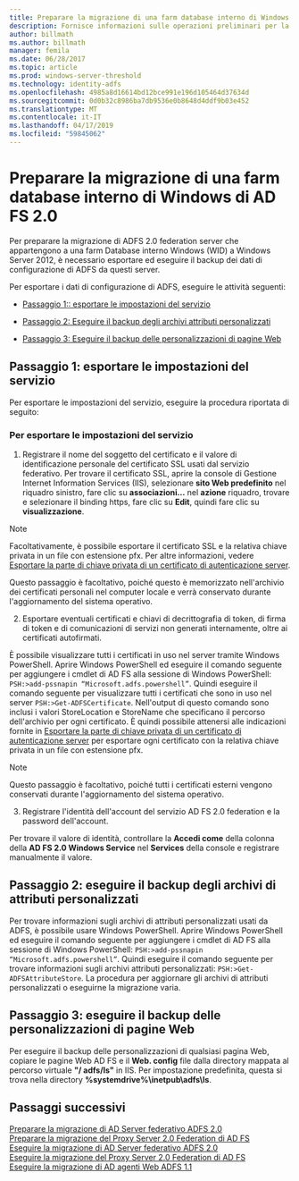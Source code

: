 ```yaml
---
title: Preparare la migrazione di una farm database interno di Windows di AD FS 2.0
description: Fornisce informazioni sulle operazioni preliminari per la migrazione di una farm database interno di Windows server 2.0 di ADFS a Windows Server 2012.
author: billmath
ms.author: billmath
manager: femila
ms.date: 06/28/2017
ms.topic: article
ms.prod: windows-server-threshold
ms.technology: identity-adfs
ms.openlocfilehash: 4985a8d16614bd12bce991e196d105464d37634d
ms.sourcegitcommit: 0d0b32c8986ba7db9536e0b8648d4ddf9b03e452
ms.translationtype: MT
ms.contentlocale: it-IT
ms.lasthandoff: 04/17/2019
ms.locfileid: "59845062"
---
```

# <a name="prepare-to-migrate-an-ad-fs-20-wid-farm"></a>Preparare la migrazione di una farm database interno di Windows di AD FS 2.0  
 Per preparare la migrazione di ADFS 2.0 federation server che appartengono a una farm Database interno Windows (WID) a Windows Server 2012, è necessario esportare ed eseguire il backup dei dati di configurazione di ADFS da questi server.  
  
 Per esportare i dati di configurazione di ADFS, eseguire le attività seguenti:  
  
-   [Passaggio 1:: esportare le impostazioni del servizio](#step-1-export-service-settings)  
  
-   [Passaggio 2: Eseguire il backup degli archivi attributi personalizzati](#step-2-back-up-custom-attribute-stores)  
  
-   [Passaggio 3: Eseguire il backup delle personalizzazioni di pagine Web](#step-3-back-up-webpage-customizations)  
  
## <a name="step-1-export-service-settings"></a>Passaggio 1: esportare le impostazioni del servizio  
 Per esportare le impostazioni del servizio, eseguire la procedura riportata di seguito:  
  
### <a name="to-export-service-settings"></a>Per esportare le impostazioni del servizio  
  
1.  Registrare il nome del soggetto del certificato e il valore di identificazione personale del certificato SSL usati dal servizio federativo. Per trovare il certificato SSL, aprire la console di Gestione Internet Information Services (IIS), selezionare **sito Web predefinito** nel riquadro sinistro, fare clic su **associazioni...** nel **azione** riquadro, trovare e selezionare il binding https, fare clic su **Edit**, quindi fare clic su **visualizzazione**.  
  
> [!NOTE]
>  Facoltativamente, è possibile esportare il certificato SSL e la relativa chiave privata in un file con estensione pfx. Per altre informazioni, vedere [Esportare la parte di chiave privata di un certificato di autenticazione server](Export-the-Private-Key-Portion-of-a-Server-Authentication-Certificate.md).  
>   
>  Questo passaggio è facoltativo, poiché questo è memorizzato nell'archivio dei certificati personali nel computer locale e verrà conservato durante l'aggiornamento del sistema operativo.  
  
2.  Esportare eventuali certificati e chiavi di decrittografia di token, di firma di token e di comunicazioni di servizi non generati internamente, oltre ai certificati autofirmati.  
  
È possibile visualizzare tutti i certificati in uso nel server tramite Windows PowerShell. Aprire Windows PowerShell ed eseguire il comando seguente per aggiungere i cmdlet di AD FS alla sessione di Windows PowerShell: `PSH:>add-pssnapin “Microsoft.adfs.powershell”`. Quindi eseguire il comando seguente per visualizzare tutti i certificati che sono in uso nel server `PSH:>Get-ADFSCertificate`. Nell'output di questo comando sono inclusi i valori StoreLocation e StoreName che specificano il percorso dell'archivio per ogni certificato.  È quindi possibile attenersi alle indicazioni fornite in [Esportare la parte di chiave privata di un certificato di autenticazione server](Export-the-Private-Key-Portion-of-a-Server-Authentication-Certificate.md) per esportare ogni certificato con la relativa chiave privata in un file con estensione pfx.  
  
> [!NOTE]
>  Questo passaggio è facoltativo, poiché tutti i certificati esterni vengono conservati durante l'aggiornamento del sistema operativo.  
  
3.  Registrare l'identità dell'account del servizio AD FS 2.0 federation e la password dell'account.  
  
Per trovare il valore di identità, controllare la **Accedi come** della colonna della **AD FS 2.0 Windows Service** nel **Services** della console e registrare manualmente il valore.  
  
## <a name="step-2-back-up-custom-attribute-stores"></a>Passaggio 2: eseguire il backup degli archivi di attributi personalizzati  
 Per trovare informazioni sugli archivi di attributi personalizzati usati da ADFS, è possibile usare Windows PowerShell. Aprire Windows PowerShell ed eseguire il comando seguente per aggiungere i cmdlet di AD FS alla sessione di Windows PowerShell: `PSH:>add-pssnapin “Microsoft.adfs.powershell”`. Quindi eseguire il comando seguente per trovare informazioni sugli archivi attributi personalizzati: `PSH:>Get-ADFSAttributeStore`. La procedura per aggiornare gli archivi di attributi personalizzati o eseguirne la migrazione varia.  
  
## <a name="step-3-back-up-webpage-customizations"></a>Passaggio 3: eseguire il backup delle personalizzazioni di pagine Web  
 Per eseguire il backup delle personalizzazioni di qualsiasi pagina Web, copiare le pagine Web AD FS e il **Web. config** file dalla directory mappata al percorso virtuale **"/ adfs/ls"** in IIS. Per impostazione predefinita, questa si trova nella directory **%systemdrive%\inetpub\adfs\ls**.  

## <a name="next-steps"></a>Passaggi successivi
 [Preparare la migrazione di AD Server federativo ADFS 2.0](prepare-to-migrate-ad-fs-fed-server.md)   
 [Preparare la migrazione del Proxy Server 2.0 Federation di AD FS](prepare-to-migrate-ad-fs-fed-proxy.md)   
 [Eseguire la migrazione di AD Server federativo ADFS 2.0](migrate-the-ad-fs-fed-server.md)   
 [Eseguire la migrazione del Proxy Server 2.0 Federation di AD FS](migrate-the-ad-fs-2-fed-server-proxy.md)   
 [Eseguire la migrazione di AD agenti Web ADFS 1.1](migrate-the-ad-fs-web-agent.md)